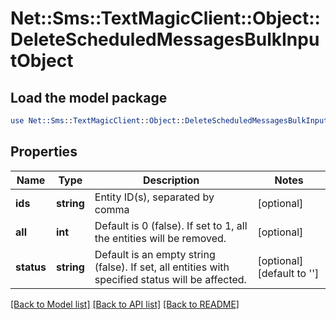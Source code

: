 # Net::Sms::TextMagicClient::Object::DeleteScheduledMessagesBulkInputObject

## Load the model package
```perl
use Net::Sms::TextMagicClient::Object::DeleteScheduledMessagesBulkInputObject;
```

## Properties
Name | Type | Description | Notes
------------ | ------------- | ------------- | -------------
**ids** | **string** | Entity ID(s), separated by comma | [optional] 
**all** | **int** | Default is 0 (false). If set to 1, all the entities will be removed. | [optional] 
**status** | **string** | Default is an empty string (false). If set, all entities with specified status will be affected. | [optional] [default to &#39;&#39;]

[[Back to Model list]](../README.md#documentation-for-models) [[Back to API list]](../README.md#documentation-for-api-endpoints) [[Back to README]](../README.md)


